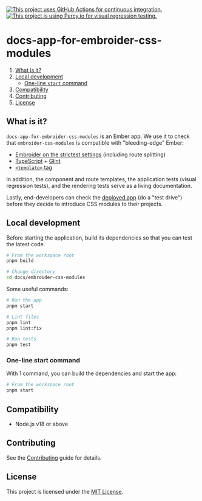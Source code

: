 [![This project uses GitHub Actions for continuous integration.](https://github.com/ijlee2/embroider-css-modules/actions/workflows/ci.yml/badge.svg)](https://github.com/ijlee2/embroider-css-modules/actions/workflows/ci.yml)
[![This project is using Percy.io for visual regression testing.](https://percy.io/static/images/percy-badge.svg)](https://percy.io/Isaac/embroider-css-modules)

# docs-app-for-embroider-css-modules

1. [What is it?](#what-is-it)
1. [Local development](#local-development)
    - [One-line `start` command](#one-line-start-command)
1. [Compatibility](#compatibility)
1. [Contributing](#contributing)
1. [License](#license)


## What is it?

`docs-app-for-embroider-css-modules` is an Ember app. We use it to check that `embroider-css-modules` is compatible with "bleeding-edge" Ember:

- [Embroider on the strictest settings](https://github.com/embroider-build/embroider/#options) (including route splitting)
- [TypeScript](https://www.typescriptlang.org/docs/) + [Glint](https://typed-ember.gitbook.io/glint/)
- [`<template>` tag](https://github.com/ember-template-imports/ember-template-imports)

In addition, the component and route templates, the application tests (visual regression tests), and the rendering tests serve as a living documentation.

Lastly, end-developers can check the [deployed app](https://embroider-css-modules.netlify.app/) (do a "test drive") before they decide to introduce CSS modules to their projects.


## Local development

Before starting the application, build its dependencies so that you can test the latest code.

```sh
# From the workspace root
pnpm build

# Change directory
cd docs/embroider-css-modules
```

Some useful commands:

```sh
# Run the app
pnpm start

# Lint files
pnpm lint
pnpm lint:fix

# Run tests
pnpm test
```


### One-line start command

With 1 command, you can build the dependencies and start the app:

```sh
# From the workspace root
pnpm start
```


## Compatibility

- Node.js v18 or above


## Contributing

See the [Contributing](../../CONTRIBUTING.md) guide for details.


## License

This project is licensed under the [MIT License](../../LICENSE.md).
